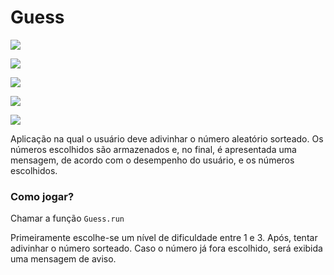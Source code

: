# Guess

<div>
<div>
    <p align="flex">
        <img src=https://img.shields.io/badge/status-development-orange"/>
    </p>
</div>

<div>
    <p align="flex">
        <img src=https://img.shields.io/github/stars/wagner-de-carvalho/guess_number?style=social />
    </p>
</div>

<div align="flex">
    <p>
        <img src=https://img.shields.io/github/followers/wagner-de-carvalho?style=social />
    </p>
</div>

<div align="flex">
    <p>
        <img src=https://img.shields.io/badge/Elixir-4B275F?style=for-the-badge&logo=elixir&logoColor=white />
    </p>
</div>

<div align="flex">
    <p>
        <img src=https://img.shields.io/badge/GitHub-100000?style=for-the-badge&logo=github&logoColor=white />
    </p>
</div>
</div>


Aplicação na qual o usuário deve adivinhar o número aleatório sorteado. Os números escolhidos são armazenados e, no final, é apresentada uma mensagem, de acordo com o desempenho do usuário, e os números escolhidos.

### Como jogar?
Chamar a função `Guess.run` 

Primeiramente escolhe-se um nível de dificuldade entre 1 e 3. Após, tentar adivinhar o número sorteado. Caso o número já fora escolhido, será exibida uma mensagem de aviso.

